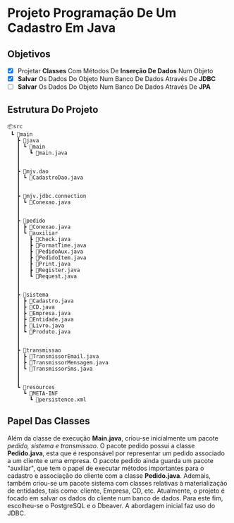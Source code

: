 # Projeto Programação De Um Cadastro Em Java

## Objetivos
- [x] Projetar **Classes** Com Métodos De **Inserção De Dados** Num Objeto
- [x] **Salvar** Os Dados Do Objeto Num Banco De Dados Através De **JDBC**
- [ ] **Salvar** Os Dados Do Objeto Num Banco De Dados Através De **JPA**

## Estrutura Do Projeto
```
📦src
 ┗ 📂main
   ┣ 📂java
   ┃ ┗ 📂main
   ┃   ┗ 📜main.java
   ┃
   ┃
   ┣ 📂mjv.dao
   ┃ ┗ 📜CadastroDao.java
   ┃
   ┃
   ┣ 📂mjv.jdbc.connection
   ┃ ┗ 📜Conexao.java
   ┃
   ┃
   ┣ 📂pedido
   ┃ ┣ 📜Conexao.java  
   ┃ ┗ 📂auxiliar
   ┃   ┣ 📜Check.java
   ┃   ┣ 📜FormatTime.java
   ┃   ┣ 📜PedidoAux.java
   ┃   ┣ 📜PedidoItem.java
   ┃   ┣ 📜Print.java
   ┃   ┣ 📜Register.java
   ┃   ┗ 📜Request.java
   ┃
   ┃
   ┣ 📂sistema
   ┃ ┣ 📜Cadastro.java
   ┃ ┣ 📜CD.java
   ┃ ┣ 📜Empresa.java
   ┃ ┣ 📜Entidade.java
   ┃ ┣ 📜Livro.java
   ┃ ┗ 📜Produto.java
   ┃
   ┃
   ┣ 📂transmissao
   ┃ ┣ 📜TransmissorEmail.java
   ┃ ┣ 📜TransmissorMensagem.java
   ┃ ┗ 📜TransmissorSms.java
   ┃
   ┃
   ┗ 📂resources
     ┗ 📂META-INF
       ┗ 📜persistence.xml
```
## Papel Das Classes
Além da classe de execução **Main.java**, criou-se inicialmente um pacote *pedido, sistema e transmissao*. O pacote pedido possui a classe **Pedido.java**, esta que é responsável por representar um pedido associado a um cliente e uma empresa. O pacote pedido ainda guarda um pacote "auxiliar", que tem o papel de executar métodos importantes para o cadastro e associação do cliente com a classe **Pedido.java**. Ademais, também criou-se um pacote sistema com classes relativas à materialização de entidades, tais como: cliente, Empresa, CD, etc.
Atualmente, o projeto é focado em salvar os dados do cliente num banco de dados. Para este fim, escolheu-se o PostgreSQL e o Dbeaver. A abordagem inicial faz uso do JDBC.
